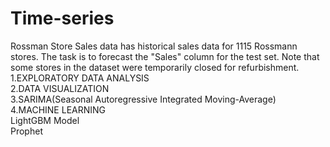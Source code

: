 # Time-series
Rossman Store Sales data has historical sales data for 1115 Rossmann stores. The task is to forecast the "Sales" column for the test set. Note that some stores in the dataset were temporarily closed for refurbishment.\
1.EXPLORATORY DATA ANALYSIS\
2.DATA VISUALIZATION\
3.SARIMA(Seasonal Autoregressive Integrated Moving-Average)\
4.MACHINE LEARNING\
   LightGBM Model\
   Prophet
